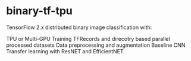 # binary-tf-tpu
TensorFlow 2.x distributed binary image classification with:

TPU or Multi-GPU Training
TFRecords and direcotry based parallel processed datasets
Data preprocessing and augmentation
Baseline CNN
Transfer learning with ResNET and EfficientNET
